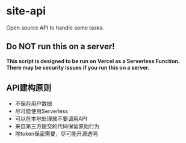 # site-api
Open source API to handle some tasks.

## Do NOT run this on a server!
**This script is designed to be run on Vercel as a Serverless Function. There may be security issues if you run this on a server.**

## API建构原则
* 不保存用户数据
* 尽可能使用Serverless
* 可以在本地处理就不要调用API
* 来自第三方提交的代码保留原始行为
* 除token保密需要，尽可能开源透明
